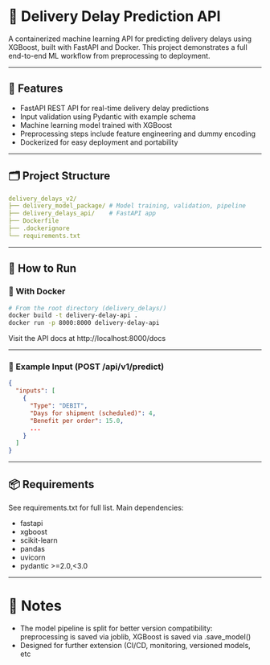 # 🚚 Delivery Delay Prediction API

A containerized machine learning API for predicting delivery delays using XGBoost, built with FastAPI and Docker. This project demonstrates a full end-to-end ML workflow from preprocessing to deployment.

---

## 🔧 Features

- FastAPI REST API for real-time delivery delay predictions
- Input validation using Pydantic with example schema
- Machine learning model trained with XGBoost
- Preprocessing steps include feature engineering and dummy encoding
- Dockerized for easy deployment and portability

---

## 🗂️ Project Structure
```yaml
delivery_delays_v2/
├── delivery_model_package/ # Model training, validation, pipeline
├── delivery_delays_api/    # FastAPI app
├── Dockerfile
├── .dockerignore
└── requirements.txt
```

---

## 🚀 How to Run

### 🐳 With Docker

```bash
# From the root directory (delivery_delays/)
docker build -t delivery-delay-api .
docker run -p 8000:8000 delivery-delay-api
```
Visit the API docs at http://localhost:8000/docs

---

### 🧪 Example Input (POST /api/v1/predict)
```json
{
  "inputs": [
    {
      "Type": "DEBIT",
      "Days for shipment (scheduled)": 4,
      "Benefit per order": 15.0,
      ...
    }
  ]
}
```

---

## 📦 Requirements
See requirements.txt for full list. Main dependencies:
- fastapi
- xgboost
- scikit-learn
- pandas
- uvicorn
- pydantic >=2.0,<3.0

---

# 🧠 Notes
- The model pipeline is split for better version compatibility: preprocessing is saved via joblib, XGBoost is saved via .save_model()
- Designed for further extension (CI/CD, monitoring, versioned models, etc


